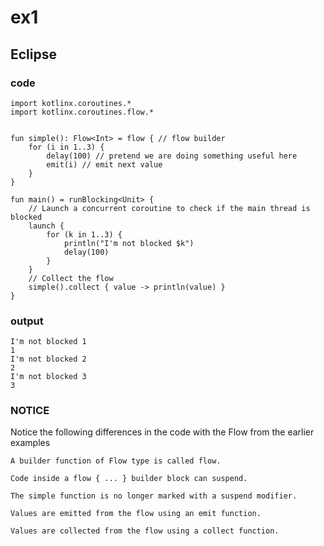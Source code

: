 # ex1
## Eclipse
### code
    import kotlinx.coroutines.*
    import kotlinx.coroutines.flow.*
    
                  
    fun simple(): Flow<Int> = flow { // flow builder
        for (i in 1..3) {
            delay(100) // pretend we are doing something useful here
            emit(i) // emit next value
        }
    }
    
    fun main() = runBlocking<Unit> {
        // Launch a concurrent coroutine to check if the main thread is blocked
        launch {
            for (k in 1..3) {
                println("I'm not blocked $k")
                delay(100)
            }
        }
        // Collect the flow
        simple().collect { value -> println(value) } 
    }
### output
    I'm not blocked 1
    1
    I'm not blocked 2
    2
    I'm not blocked 3
    3
### NOTICE
Notice the following differences in the code with the Flow from the earlier examples

    A builder function of Flow type is called flow.
    
    Code inside a flow { ... } builder block can suspend.
    
    The simple function is no longer marked with a suspend modifier.
    
    Values are emitted from the flow using an emit function.
    
    Values are collected from the flow using a collect function.
